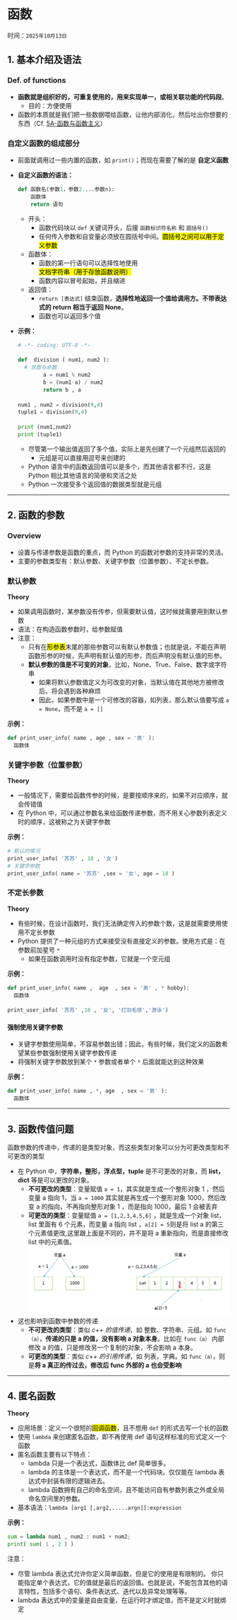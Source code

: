 # 函数

时间：`2025年10月13日`

## 1. 基本介绍及语法

### Def. of functions

- **函数就是组织好的，可重复使用的，用来实现单一，或相关联功能的代码段**。
  - 目的：方便使用
- 函数的本质就是我们把一些数据喂给函数，让他内部消化，然后吐出你想要的东西（Cf. [5A-函数与函数主义](./5A-函数与函数主义.md)）

### 自定义函数的组成部分

- 前面就调用过一些内置的函数，如 `print()`；而现在需要了解的是 **自定义函数**
- **<a id="func_grammar">自定义函数的语法：</a>**

  ```python
  def 函数名(参数1，参数2....参数n):
      函数体
      return 语句
  ```

  - 开头：
    - 函数代码块以 `def` 关键词开头，后接 `函数标识符名称` 和 `圆括号()`
    - 任何传入参数和自变量必须放在圆括号中间。<mark>圆括号之间可以用于定义参数</mark>
  - 函数体：
    - 函数的第一行语句可以选择性地使用<mark>文档字符串（用于存放函数说明）</mark>
    - 函数内容以冒号起始，并且缩进
  - 返回值：
    - `return [表达式]` 结束函数，**选择性地返回一个值给调用方。不带表达式的 return 相当于返回 None**。
    - 函数也可以返回多个值

- **示例：**

  ```python
  # -*- coding: UTF-8 -*-

  def  division ( num1, num2 ):
    # 求商与余数
          a = num1 % num2
          b = (num1-a) / num2
          return b , a

  num1 , num2 = division(9,4)
  tuple1 = division(9,4)

  print (num1,num2)
  print (tuple1)
  ```

  - 尽管第一个输出值返回了多个值，实际上是先创建了一个元组然后返回的
    - 元组是可以直接用逗号来创建的
  - Python 语言中的函数返回值可以是多个，而其他语言都不行，这是Python 相比其他语言的简便和灵活之处
  - Python 一次接受多个返回值的数据类型就是元组

---

## 2. 函数的参数

### Overview

- 设置与传递参数是函数的重点，而 Python 的函数对参数的支持非常的灵活。
- 主要的参数类型有：默认参数、关键字参数（位置参数）、不定长参数。

### 默认参数

**Theory**

- 如果调用函数时，某参数没有传参，但需要默认值，这时候就需要用到默认参数
- 语法：在构造函数参数时，给参数赋值
- 注意：
  - 只有在<mark>形参表</mark>末尾的那些参数可以有默认参数值；也就是说，不能在声明函数形参的时候，先声明有默认值的形参，而后声明没有默认值的形参。
  - **默认参数的值是不可变的对象**，比如，None、True、False、数字或字符串
    - 如果将默认参数值定义为可改变的对象，当默认值在其他地方被修改后，将会遇到各种麻烦
    - 因此，如果参数中是一个可修改的容器，如列表，那么默认值要写成 `a = None`，而不是 `a = []`

**示例：**

```python
def print_user_info( name , age , sex = '男' ):
  函数体
```

### 关键字参数（位置参数）

**Theory**

- 一般情况下，需要给函数传参的时候，是要按顺序来的，如果不对应顺序，就会传错值
- 在 Python 中，可以通过参数名来给函数传递参数，而不用关心参数列表定义时的顺序，这被称之为关键字参数

**示例：**

```python
# 默认的情况
print_user_info( '苏苏' , 18 , '女')
# 关键字参数
print_user_info( name = '苏苏' ,sex = '女', age = 18 )
```

### 不定长参数

**Theory**

- 有些时候，在设计函数时，我们无法确定传入的参数个数，这是就需要使用使用不定长参数
- Python 提供了一种元组的方式来接受没有直接定义的参数。使用方式是：在参数前加星号 `*`
  - 如果在函数调用时没有指定参数，它就是一个空元组

**示例：**

```python
def print_user_info( name ,  age  , sex = '男' , * hobby):
  函数体

print_user_info( '苏苏' ,18 , '女', '打羽毛球','游泳')
```

#### 强制使用关键字参数

- 关键字参数使用简单，不容易参数出错；因此，有些时候，我们定义的函数希望某些参数强制使用关键字参数传递
- 将强制关键字参数放到某个 `*` 参数或者单个 `*` 后面就能达到这种效果

**示例：**

```python
def print_user_info( name , *, age  , sex = '男' ):
  函数体
```

---

## 3. 函数传值问题

函数参数的传递中，传递的是类型对象，而这些类型对象可以分为可更改类型和不可更改的类型

- 在 Python 中，**字符串，整形，浮点型，tuple** 是不可更改的对象，而 **list，dict** 等是可以更改的对象。
  - **不可更改的类型**：变量赋值 `a = 1`，其实就是生成一个整形对象 1 ，然后变量 a 指向 1，当 `a = 1000` 其实就是再生成一个整形对象 1000，然后改变 a 的指向，不再指向整形对象 1 ，而是指向 1000，最后 1 会被丢弃
  - **可更改的类型**：变量赋值 `a = [1,2,3,4,5,6]` ，就是生成一个对象 list，list 里面有 6 个元素，而变量 a 指向 list ，`a[2] = 5`则是将 list a 的第三个元素值更改,这里跟上面是不同的，并不是将 a 重新指向，而是直接修改 list 中的元素值。<br><img src="./images/5-1-图形化解释.png" alt="图形化解释">
- 这也影响到函数中参数的传递
  - **不可更改的类型**：类似 *c++ 的值传递*，如 整数、字符串、元组。如 `func（a）`，**传递的只是 a 的值，没有影响 a 对象本身**。比如在 `func（a）` 内部修改 a 的值，只是修改另一个复制的对象，不会影响 a 本身。
  - **可更改的类型**：类似 *c++ 的引用传递*，如 列表，字典。如 `func（a）`，则是**将 a 真正的传过去，修改后 func 外部的 a 也会受影响**

---

## 4. 匿名函数

**Theory**

- 应用场景：定义一个很短的<mark>回调函数</mark>，且不想用 `def` 的形式去写一个长的函数
- 使用 `lambda` 来创建匿名函数，即不再使用 def 语句这样标准的形式定义一个函数
- 匿名函数主要有以下特点：
  - lambda 只是一个表达式，函数体比 def 简单很多。
  - lambda 的主体是一个表达式，而不是一个代码块。仅仅能在 lambda 表达式中封装有限的逻辑进去。
  - lambda 函数拥有自己的命名空间，且不能访问自有参数列表之外或全局命名空间里的参数。
- 基本语法：`lambda [arg1 [,arg2,.....argn]]:expression`

**示例：**

```python
sum = lambda num1 , num2 : num1 + num2;
print( sum( 1 , 2 ) )
```

注意：

- 尽管 lambda 表达式允许你定义简单函数，但是它的使用是有限制的。 你只能指定单个表达式，它的值就是最后的返回值。也就是说，不能包含其他的语言特性，包括多个语句、条件表达式、迭代以及异常处理等等。
- lambda 表达式中的变量是自由变量，在运行时才绑定值，而不是定义时就绑定
